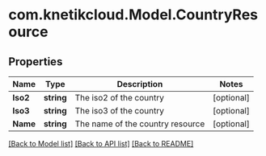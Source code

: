 # com.knetikcloud.Model.CountryResource
## Properties

Name | Type | Description | Notes
------------ | ------------- | ------------- | -------------
**Iso2** | **string** | The iso2 of the country | [optional] 
**Iso3** | **string** | The iso3 of the country | [optional] 
**Name** | **string** | The name of the country resource | [optional] 

[[Back to Model list]](../README.md#documentation-for-models) [[Back to API list]](../README.md#documentation-for-api-endpoints) [[Back to README]](../README.md)

